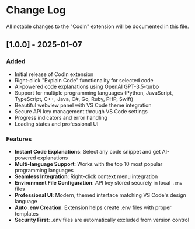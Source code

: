 # Change Log

All notable changes to the "CodIn" extension will be documented in this file.

## [1.0.0] - 2025-01-07

### Added
- Initial release of CodIn extension
- Right-click "Explain Code" functionality for selected code
- AI-powered code explanations using OpenAI GPT-3.5-turbo
- Support for multiple programming languages (Python, JavaScript, TypeScript, C++, Java, C#, Go, Ruby, PHP, Swift)
- Beautiful webview panel with VS Code theme integration
- Secure API key management through VS Code settings
- Progress indicators and error handling
- Loading states and professional UI

### Features
- **Instant Code Explanations**: Select any code snippet and get AI-powered explanations
- **Multi-language Support**: Works with the top 10 most popular programming languages  
- **Seamless Integration**: Right-click context menu integration
- **Environment File Configuration**: API key stored securely in local `.env` files
- **Professional UI**: Modern, themed interface matching VS Code's design language
- **Auto .env Creation**: Extension helps create .env files with proper templates
- **Security First**: .env files are automatically excluded from version control
